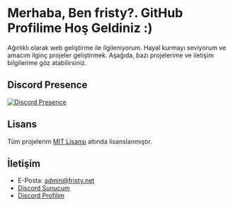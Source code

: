 # Merhaba, Ben fristy?. GitHub Profilime Hoş Geldiniz :)

Ağırlıklı olarak web geliştirme ile ilgileniyorum. Hayal kurmayı seviyorum ve amacım ilginç projeler geliştirmek.
Aşağıda, bazı projelerime ve iletişim bilgilerime göz atabilirsiniz.

<!--## Projeler

- [Proje 1](link1): Kısa açıklama 1.
- [Proje 2](link2): Kısa açıklama 2.
- [Proje 3](link3): Kısa açıklama 3.-->

## Discord Presence
[![Discord Presence](https://lanyard.cnrad.dev/api/1014549805608992901)](https://discord.com/users/1014549805608992901)

## Lisans

Tüm projelerim [MIT Lisansı](https://github.com/Fristyyy/Fristyyy/blob/main/LICENSE) altında lisanslanmıştır.

## İletişim

- E-Posta: admin@fristy.net
- [Discord Sunucum](https://dc.fristy.net)
- [Discord Profilim](https://discord.com/users/1014549805608992901)

<!--## Proje Ekran Görüntüleri

![Ekran Görüntüsü 1](screenshot1.png)
![Ekran Görüntüsü 2](screenshot2.png)-->
